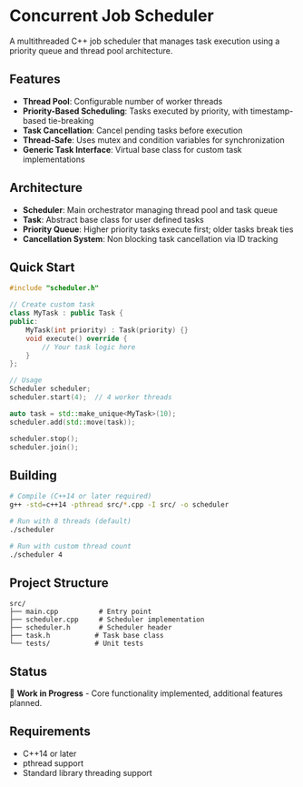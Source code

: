 # Concurrent Job Scheduler

A multithreaded C++ job scheduler that manages task execution using a priority queue and thread pool architecture.

## Features

- **Thread Pool**: Configurable number of worker threads
- **Priority-Based Scheduling**: Tasks executed by priority, with timestamp-based tie-breaking
- **Task Cancellation**: Cancel pending tasks before execution
- **Thread-Safe**: Uses mutex and condition variables for synchronization
- **Generic Task Interface**: Virtual base class for custom task implementations

## Architecture

- **Scheduler**: Main orchestrator managing thread pool and task queue
- **Task**: Abstract base class for user defined tasks
- **Priority Queue**: Higher priority tasks execute first; older tasks break ties
- **Cancellation System**: Non blocking task cancellation via ID tracking

## Quick Start

```cpp
#include "scheduler.h"

// Create custom task
class MyTask : public Task {
public:
    MyTask(int priority) : Task(priority) {}
    void execute() override {
        // Your task logic here
    }
};

// Usage
Scheduler scheduler;
scheduler.start(4);  // 4 worker threads

auto task = std::make_unique<MyTask>(10);
scheduler.add(std::move(task));

scheduler.stop();
scheduler.join();
```

## Building

```bash
# Compile (C++14 or later required)
g++ -std=c++14 -pthread src/*.cpp -I src/ -o scheduler

# Run with 8 threads (default)
./scheduler

# Run with custom thread count
./scheduler 4
```

## Project Structure

```
src/
├── main.cpp          # Entry point
├── scheduler.cpp     # Scheduler implementation  
├── scheduler.h       # Scheduler header
├── task.h           # Task base class
└── tests/           # Unit tests
```

## Status

🚧 **Work in Progress** - Core functionality implemented, additional features planned.

## Requirements

- C++14 or later
- pthread support
- Standard library threading support